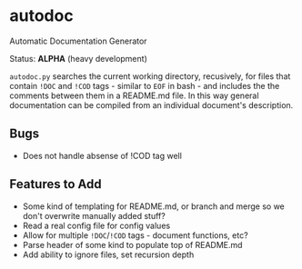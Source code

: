 autodoc
=======

Automatic Documentation Generator

Status: **ALPHA** (heavy development)

`autodoc.py` searches the current working directory, recusively, for files that contain `!DOC` and `!COD` tags - similar to `EOF` in bash - and includes the the comments between them in a README.md file.  In this way general documentation can be compiled from an individual document's description.

Bugs
----

* Does not handle absense of !COD tag well

Features to Add
---------------

* Some kind of templating for README.md, or branch and merge so we don't overwrite manually added stuff?
* Read a real config file for config values
* Allow for multiple `!DOC`/`!COD` tags - document functions, etc?
* Parse header of some kind to populate top of README.md
* Add ability to ignore files, set recursion depth

